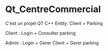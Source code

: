 # Qt_CentreCommercial

C'est un projet QT C++
Entity: Client + Parking

Client : Login + Consulter parking

Admin : Login + Gerer Client + Gerer parking
